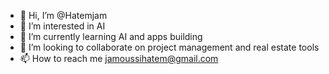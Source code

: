 - 👋 Hi, I’m @Hatemjam
- 👀 I’m interested in AI
- 🌱 I’m currently learning AI and apps building
- 💞️ I’m looking to collaborate on project management and real estate tools
- 📫 How to reach me jamoussihatem@gmail.com

<!---
Hatemjam/Hatemjam is a ✨ special ✨ repository because its `README.md` (this file) appears on your GitHub profile.
You can click the Preview link to take a look at your changes.
--->

